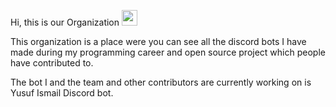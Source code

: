 Hi, this is our Organization <img src="https://media.giphy.com/media/hvRJCLFzcasrR4ia7z/giphy.gif" width="25px">

This organization is a place were you can see all the discord bots I have made during my programming career and open source project which people have contributed to.

The bot I and the team and other contributors are currently working on is Yusuf Ismail Discord bot.
